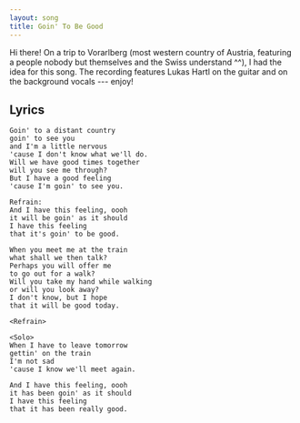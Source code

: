 ```yaml
---
layout: song
title: Goin' To Be Good
---
```


Hi there! On a trip to Vorarlberg (most western country of Austria, featuring a people nobody but themselves and the Swiss understand ^^), I had the idea for this song. The recording features Lukas Hartl on the guitar and on the background vocals --- enjoy!

<audio src="/media/2012-08-23-goin-to-be-good/goin-to-be-good.mp3">Goin' To Be Good</audio>


Lyrics
------

	Goin' to a distant country
	goin' to see you
	and I'm a little nervous
	'cause I don't know what we'll do.
	Will we have good times together
	will you see me through?
	But I have a good feeling
	'cause I'm goin' to see you.

	Refrain:
	And I have this feeling, oooh
	it will be goin' as it should
	I have this feeling
	that it's goin' to be good.

	When you meet me at the train
	what shall we then talk?
	Perhaps you will offer me
	to go out for a walk?
	Will you take my hand while walking
	or will you look away?
	I don't know, but I hope
	that it will be good today.

	<Refrain>

	<Solo>
	When I have to leave tomorrow
	gettin' on the train
	I'm not sad
	'cause I know we'll meet again.

	And I have this feeling, oooh
	it has been goin' as it should
	I have this feeling
	that it has been really good.
